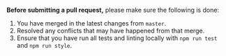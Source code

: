 **Before submitting a pull request,** please make sure the following is done:

1. You have merged in the latest changes from `master`.
2. Resolved any conflicts that may have happened from that merge.
3. Ensure that you have run all tests and linting locally with `npm run test` and `npm run style`.